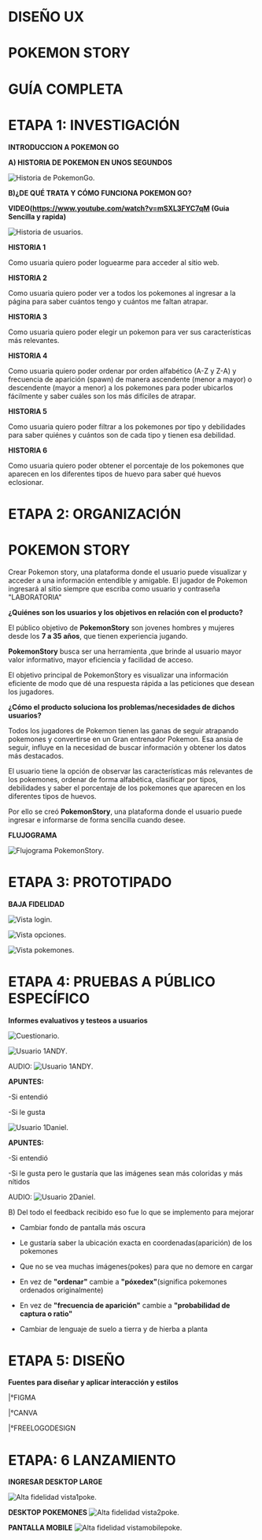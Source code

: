 # DISEÑO UX

# POKEMON STORY

# GUÍA COMPLETA

# ETAPA 1: INVESTIGACIÓN

**INTRODUCCION A POKEMON GO**

**A) HISTORIA DE POKEMON EN UNOS SEGUNDOS**

![Historia de PokemonGo](https://github.com/almendrasouza/LIM010-data-lovers/blob/master/src/img/historiapokemon.png).

**B)¿DE QUÉ TRATA Y CÓMO FUNCIONA POKEMON GO?**

**VIDEO(https://www.youtube.com/watch?v=mSXL3FYC7qM  (Guia Sencilla y rapida)**


![Historia de usuarios](https://github.com/almendrasouza/LIM010-data-lovers/blob/master/src/img/historiadeusua.png).


**HISTORIA 1**

Como usuaria quiero poder loguearme para acceder al sitio web.

**HISTORIA 2**

Como usuaria quiero poder ver a todos los pokemones al ingresar a la página para saber cuántos tengo y cuántos me faltan atrapar.

**HISTORIA 3**

Como usuaria quiero poder elegir un pokemon para ver sus características más relevantes.

**HISTORIA 4**

Como usuaria quiero poder ordenar por orden alfabético (A-Z y Z-A) y frecuencia de aparición (spawn) de manera ascendente (menor a mayor) o descendente (mayor a menor) a los pokemones para poder ubicarlos fácilmente y saber cuáles son los más difíciles de atrapar.

**HISTORIA 5**

Como usuaria quiero poder filtrar a los pokemones por tipo y debilidades para saber quiénes y cuántos son de cada tipo y tienen esa debilidad.

**HISTORIA 6**

Como usuaria quiero poder obtener el porcentaje de los pokemones que aparecen en los diferentes tipos de huevo para saber qué huevos eclosionar.


# ETAPA 2: ORGANIZACIÓN

# POKEMON STORY

Crear Pokemon story, una plataforma donde el usuario puede visualizar y acceder a una información entendible y amigable. El jugador de Pokemon ingresará al sitio siempre que escriba como usuario y contraseña "LABORATORIA"

**¿Quiénes son los usuarios y los objetivos en relación con el producto?**

El público objetivo de **PokemonStory** son jovenes hombres y mujeres desde los **7 a 35 años**, que tienen experiencia jugando.

**PokemonStory** busca ser una herramienta ,que brinde al usuario mayor valor informativo, mayor eficiencia y facilidad de acceso. 

El objetivo principal de PokemonStory es visualizar una información eficiente de modo que dé una respuesta rápida a las peticiones que desean los jugadores.

**¿Cómo el producto soluciona los problemas/necesidades de dichos usuarios?**

Todos los jugadores de Pokemon tienen las ganas de seguir atrapando pokemones y convertirse en un Gran entrenador Pokemon. Esa ansia de seguir, influye en la necesidad de buscar información y obtener los datos más destacados.

El usuario tiene la opción de observar las características más relevantes de los pokemones, ordenar de forma alfabética, clasificar por tipos, debilidades y saber el porcentaje de los pokemones que aparecen en los diferentes tipos de huevos.

Por ello se creó **PokemonStory**, una plataforma donde el usuario puede ingresar e informarse de forma sencilla cuando desee.
 

**FLUJOGRAMA**

![Flujograma PokemonStory](https://github.com/almendrasouza/LIM010-data-lovers/blob/master/src/img/diagramapokemon.png).


# ETAPA 3: PROTOTIPADO

**BAJA FIDELIDAD**

![Vista login](https://github.com/almendrasouza/LIM010-data-lovers/blob/master/src/img/vistalogin.jpg).

![Vista opciones](https://github.com/almendrasouza/LIM010-data-lovers/blob/master/src/img/vistaopciones.jpg).

![Vista pokemones](https://github.com/almendrasouza/LIM010-data-lovers/blob/master/src/img/vistapokemones.jpg).

# ETAPA 4: PRUEBAS A PÚBLICO ESPECÍFICO

**Informes evaluativos y testeos a usuarios**

![Cuestionario](https://github.com/almendrasouza/LIM010-data-lovers/blob/master/src/img/cuestionario.png).


![Usuario 1ANDY](https://github.com/almendrasouza/LIM010-data-lovers/blob/master/src/img/andy%20escobar%20(1).png).


AUDIO: ![Usuario 1ANDY](https://github.com/almendrasouza/LIM010-data-lovers/blob/master/src/img/andyaudiopoke.amr).

**APUNTES:**

-Si entendió

-Si le gusta


![Usuario 1Daniel](https://github.com/almendrasouza/LIM010-data-lovers/blob/master/src/img/danielperez.png).

**APUNTES:**

-Si entendió

-Si le gusta pero le gustaría que las imágenes sean más coloridas y más nítidos


AUDIO: ![Usuario 2Daniel](https://github.com/almendrasouza/LIM010-data-lovers/blob/master/src/img/danielaudiopoke.amr).


B) Del todo el feedback recibido eso fue lo que se implemento para mejorar

- Cambiar fondo de pantalla más oscura

- Le gustaría saber la ubicación exacta en coordenadas(aparición) de los pokemones

- Que no se vea muchas imágenes(pokes) para que no demore en cargar

- En vez de **"ordenar"** cambie a **"póxedex"**(significa pokemones ordenados originalmente)

- En vez de **"frecuencia de aparición"** cambie a **"probabilidad de captura o ratio"**

- Cambiar de lenguaje de suelo a tierra y de hierba a planta


# ETAPA 5: DISEÑO

**Fuentes para diseñar  y aplicar interacción y estilos**

|°FIGMA


|°CANVA


|°FREELOGODESIGN

# ETAPA: 6 LANZAMIENTO

**INGRESAR DESKTOP LARGE**

![Alta fidelidad vista1poke](https://github.com/almendrasouza/LIM010-data-lovers/blob/master/src/img/vista1poke.jpg).

**DESKTOP POKEMONES**
![Alta fidelidad vista2poke](https://github.com/almendrasouza/LIM010-data-lovers/blob/master/src/img/vista2poke.png).

**PANTALLA MOBILE**
![Alta fidelidad vistamobilepoke](https://github.com/almendrasouza/LIM010-data-lovers/blob/master/src/img/mobile.png).









